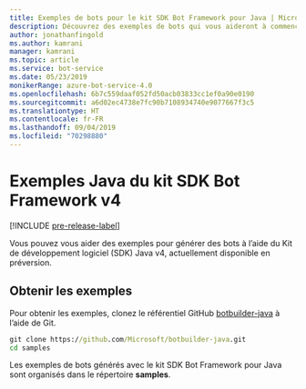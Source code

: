 ```yaml
---
title: Exemples de bots pour le kit SDK Bot Framework pour Java | Microsoft Docs
description: Découvrez des exemples de bots qui vous aideront à commencer à développer vos bots à l’aide du kit SDK Bot Framework pour Java.
author: jonathanfingold
ms.author: kamrani
manager: kamrani
ms.topic: article
ms.service: bot-service
ms.date: 05/23/2019
monikerRange: azure-bot-service-4.0
ms.openlocfilehash: 6b7c559daaf052fd50acb03833cc1ef0a90e0190
ms.sourcegitcommit: a6d02ec4738e7fc90b7108934740e9077667f3c5
ms.translationtype: HT
ms.contentlocale: fr-FR
ms.lasthandoff: 09/04/2019
ms.locfileid: "70298880"
---
```

# <a name="bot-framework-sdk-v4-java-samples"></a>Exemples Java du kit SDK Bot Framework v4
[!INCLUDE [pre-release-label](../includes/pre-release-label.md)]

Vous pouvez vous aider des exemples pour générer des bots à l’aide du Kit de développement logiciel (SDK) Java v4, actuellement disponible en préversion.

## <a name="get-the-samples"></a>Obtenir les exemples
Pour obtenir les exemples, clonez le référentiel GitHub [botbuilder-java](https://github.com/Microsoft/botbuilder-java) à l’aide de Git.

```cmd
git clone https://github.com/Microsoft/botbuilder-java.git
cd samples
```
Les exemples de bots générés avec le kit SDK Bot Framework pour Java sont organisés dans le répertoire **samples**.
